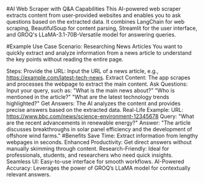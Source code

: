 #AI Web Scraper with Q&A Capabilities
This AI-powered web scraper extracts content from user-provided websites and enables you to ask questions based on the extracted data. It combines LangChain for web scraping, BeautifulSoup for content parsing, Streamlit for the user interface, and GROQ's LLaMA-3.1-70B-Versatile model for answering queries.

#Example Use Case
Scenario: Researching News Articles
You want to quickly extract and analyze information from a news article to understand the key points without reading the entire page.

Steps:
Provide the URL:
Input the URL of a news article, e.g., https://example.com/latest-tech-news.
Extract Content:
The app scrapes and processes the webpage to extract the main content.
Ask Questions:
Input your query, such as:
"What is the main news about?"
"Who is mentioned in the article?"
"What are the latest technology trends highlighted?"
Get Answers:
The AI analyzes the content and provides precise answers based on the extracted data.
Real-Life Example:
URL: https://www.bbc.com/news/science-environment-12345678
Query: "What are the recent advancements in renewable energy?"
Answer: "The article discusses breakthroughs in solar panel efficiency and the development of offshore wind farms."
#Benefits
Save Time: Extract information from lengthy webpages in seconds.
Enhanced Productivity: Get direct answers without manually skimming through content.
Research-Friendly: Ideal for professionals, students, and researchers who need quick insights.
Seamless UI: Easy-to-use interface for smooth workflows.
AI-Powered Accuracy: Leverages the power of GROQ’s LLaMA model for contextually relevant answers.

